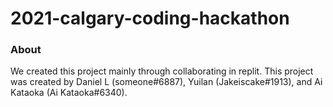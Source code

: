 # 2021-calgary-coding-hackathon

### About
We created this project mainly through collaborating in replit. 
This project was created by Daniel L (someone#6887), Yuilan (Jakeiscake#1913), and Ai Kataoka (Ai Kataoka#6340). 

